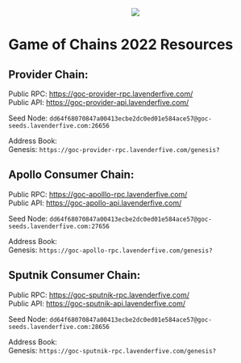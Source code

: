 <p align="center">
  <img src="https://user-images.githubusercontent.com/9121234/190864636-b5047a5b-8f44-42ed-a9de-62095bebd2a3.jpg" />
</p>
  
# Game of Chains 2022 Resources
  
## **Provider Chain**:  
Public RPC: https://goc-provider-rpc.lavenderfive.com/  
Public API: https://goc-provider-api.lavenderfive.com/  
  
Seed Node: `dd64f68070847a00413ecbe2dc0ed01e584ace57@goc-seeds.lavenderfive.com:26656`    
  
Address Book:   
Genesis: `https://goc-provider-rpc.lavenderfive.com/genesis?`  

## **Apollo Consumer Chain**:  
Public RPC: https://goc-apolllo-rpc.lavenderfive.com/  
Public API: https://goc-apollo-api.lavenderfive.com/  
  
Seed Node: `dd64f68070847a00413ecbe2dc0ed01e584ace57@goc-seeds.lavenderfive.com:27656`    
  
Address Book:   
Genesis: `https://goc-apollo-rpc.lavenderfive.com/genesis?`  

## **Sputnik Consumer Chain**:  
Public RPC: https://goc-sputnik-rpc.lavenderfive.com/  
Public API: https://goc-sputnik-api.lavenderfive.com/  
  
Seed Node: `dd64f68070847a00413ecbe2dc0ed01e584ace57@goc-seeds.lavenderfive.com:28656`    
  
Address Book:   
Genesis: `https://goc-sputnik-rpc.lavenderfive.com/genesis?`  
